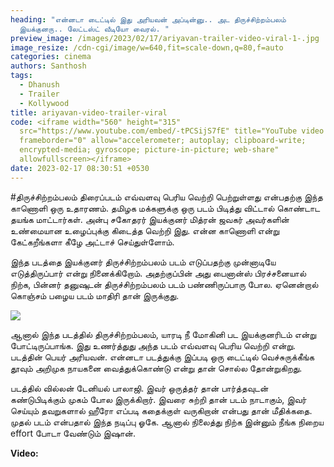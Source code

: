 ```yaml
---
heading: "என்னடா டைட்டில் இது அரியவன் அப்டின்னு.. அட திருச்சிற்றம்பலம்
  இயக்குனரு.. லேட்டஸ்ட் வீடியோ வைரல். "
preview_image: /images/2023/02/17/ariyavan-trailer-video-viral-1-.jpg
image_resize: /cdn-cgi/image/w=640,fit=scale-down,q=80,f=auto
categories: cinema
authors: Santhosh
tags:
  - Dhanush
  - Trailer
  - Kollywood
title: ariyavan-video-trailer-viral
code: <iframe width="560" height="315"
  src="https://www.youtube.com/embed/-tPCSijS7fE" title="YouTube video player"
  frameborder="0" allow="accelerometer; autoplay; clipboard-write;
  encrypted-media; gyroscope; picture-in-picture; web-share"
  allowfullscreen></iframe>
date: 2023-02-17 08:30:51 +0530
---
```

\#திருச்சிற்றம்பலம் திரைப்படம் எவ்வளவு பெரிய வெற்றி பெற்றுள்ளது என்பதற்கு இந்த காணொளி ஒரு உதாரணம். தமிழக மக்களுக்கு ஒரு படம் பிடித்து விட்டால் கொண்டாட தயங்க மாட்டார்கள். அன்பு சகோதரர் இயக்குனர் மித்ரன் ஜவகர் அவர்களின் உண்மையான உழைப்புக்கு கிடைத்த வெற்றி இது. என்ன காணொளி என்று கேட்கறீங்களா கீழே அட்டாச் செய்துள்ளோம்.

இந்த படத்தை இயக்குனர் திருச்சிற்றம்பலம் படம் எடுப்பதற்கு முன்னாடியே எடுத்திருப்பார் என்று நினைக்கிறோம். அதற்குப்பின் அது பைனான்ஸ் பிரச்சனையால் நிற்க, பின்னர் தனுஷுடன் திருச்சிற்றம்பலம் படம் பண்ணிருப்பாரு போல. ஏனென்றால் கொஞ்சம் பழைய படம் மாதிரி தான் இருக்குது. 

![](/images/2023/02/17/ariyavan-trailer-video-viral-2-.jpg)

ஆனால் இந்த படத்தில் திருச்சிற்றம்பலம், யாரடி நீ மோகினி பட இயக்குனரிடம் என்று போட்டிருப்பாங்க. இது உணர்த்துது அந்த படம் எவ்வளவு பெரிய வெற்றி என்று. படத்தின் பெயர் அரியவன். என்னடா படத்துக்கு இப்படி ஒரு டைட்டில் வெச்சுருக்கீங்க தூவும் அறிமுக நாயகனை வைத்துக்கொண்டு என்று தான் சொல்ல தோன்றுகிறது.

படத்தில் வில்லன் டேனியல் பாலாஜி. இவர் ஒருத்தர் தான் பார்த்தவுடன் கண்டுபிடிக்கும் முகம் போல இருக்கிறார். இவரை சுற்றி தான் படம் நாடாகும், இவர் செய்யும் தவறுகளால் ஹீரோ எப்படி கதைக்குள் வருகிறான் என்பது தான் மீதிக்கதை. முதல் படம் என்பதால் இந்த நடிப்பு ஓகே. ஆனால் நிலைத்து நிற்க இன்னும் நீங்க நிறைய effort போடா வேண்டும் இஷான். 

**V﻿ideo:**